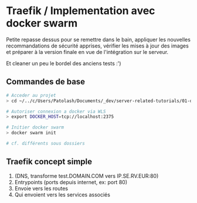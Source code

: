 # Traefik / Implementation avec docker swarm

Petite repasse dessus pour se remettre dans le bain, appliquer les nouvelles recommandations de sécurité apprises, vérifier les mises à jour des images et préparer à la version finale en vue de l'intégration sur le serveur.

Et cleaner un peu le bordel des anciens tests :')

## Commandes de base

```bash
# Acceder au projet
> cd ~/../c/Users/Patolash/Documents/_dev/server-related-tutorials/01-docker/04-my-tests/09-traefik-curated

# Autoriser connexion a docker via WLS
> export DOCKER_HOST=tcp://localhost:2375

# Initier docker swarm
> docker swarm init

# cf. différents sous dossiers
```

## Traefik concept simple

1. (DNS, transforme test.DOMAIN.COM vers IP.SE.RV.EUR:80)
2. Entrypoints (ports depuis internet, ex: port 80)
3. Envoie vers les routes
4. Qui envoient vers les services associés

